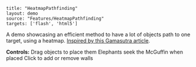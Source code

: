 ```
title: "HeatmapPathfinding"
layout: demo
source: "Features/HeatmapPathfinding"
targets: ['flash', 'html5']
```

A demo showcasing an efficient method to have a lot of objects path to one target, using a heatmap. [Inspired by this Gamasutra article](http://gamasutra.com/blogs/TylerGlaiel/20121007/178966/Some_experiments_in_pathfinding__AI.php).

**Controls:**
Drag objects to place them
Elephants seek the McGuffin when placed
Click to add or remove walls
